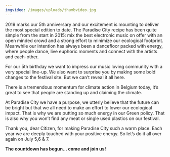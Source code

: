 ```yaml
---
imgvideo: /images/uploads/thumbvideo.jpg
---
```

2019 marks our 5th anniversary and our excitement is mounting
to deliver the most special edition to date. The Paradise City
recipe has been quite simple from the start in 2015: mix the
best electronic music on offer with an open minded crowd and a
strong effort to minimize our ecological footprint. Meanwhile
our intention has always been a dancefloor packed with energy,
where people dance, live euphoric moments and connect with
the artists and each-other.

For our 5th birthday we want to impress our music loving community with a very special line-up. We also want to surprise you by making some bold changes to the festival site. But we can’t reveal it all here.

There is a tremendous momentum for climate action in Belgium today, it’s great to see that people are standing up and claiming the climate.  

At Paradise City we have a purpose, we utterly believe that the future can be bright but that we all need to make an effort to lower our ecological impact. That is why we are putting so much energy in our Green policy. That is also why you won’t find any meat or single used plastics on our festival.

Thank you, dear Citizen, for making Paradise City such a warm place. Each year we are deeply touched with your positive energy. So let’s do it all over again on July 5,6 & 7.

**The countdown has begun… come and join us!**
